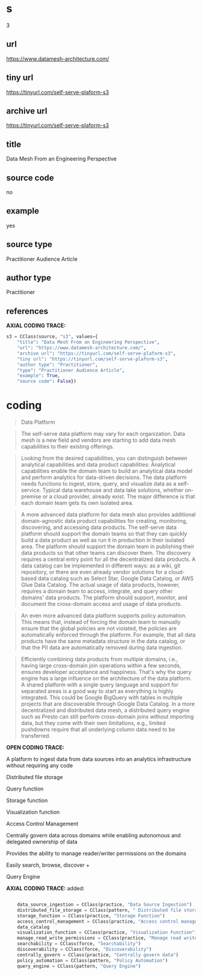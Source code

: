 # s 
3
## url
https://www.datamesh-architecture.com/
## tiny url
https://tinyurl.com/self-serve-plaform-s3
## archive url
https://tinyurl.com/self-serve-plaform-s3
## title
Data Mesh From an Engineering Perspective
## source code
no
## example
yes
## source type 
Practitioner Audience Article
## author type
Practitioner
## references

**AXIAL CODING TRACE:**
``` python
s3 = CClass(source, "s3", values={
    "title": "Data Mesh From an Engineering Perspective",
    "url": "https://www.datamesh-architecture.com/",
    "archive url": "https://tinyurl.com/self-serve-plaform-s3",
    "tiny url": "https://tinyurl.com/self-serve-plaform-s3",
    "author type": "Practitioner",
    "type": "Practitioner Audience Article",
    "example": True,
    "source code": False})
```

# coding

> Data Platform

> The self-serve data platform may vary for each organization. Data mesh is a new field and vendors are starting to add data mesh capabilities to their existing offerings.

> Looking from the desired capabilities, you can distinguish between analytical capabilities and data product capabilities: Analytical capabilities enable the domain team to build an analytical data model and perform analytics for data-driven decisions. The data platform needs functions to ingest, store, query, and visualize data as a self-service. Typical data warehouse and data lake solutions, whether on-premise or a cloud provider, already exist. The major difference is that each domain team gets its own isolated area.

> A more advanced data platform for data mesh also provides additional domain-agnostic data product capabilities for creating, monitoring, discovering, and accessing data products. The self-serve data platform should support the domain teams so that they can quickly build a data product as well as run it in production in their isolated area. The platform should support the domain team in publishing their data products so that other teams can discover them. The discovery requires a central entry point for all the decentralized data products. A data catalog can be implemented in different ways: as a wiki, git repository, or there are even already vendor solutions for a cloud-based data catalog such as Select Star, Google Data Catalog, or AWS Glue Data Catalog. The actual usage of data products, however, requires a domain team to access, integrate, and query other domains' data products. The platform should support, monitor, and document the cross-domain access and usage of data products.

> An even more advanced data platform supports policy automation. This means that, instead of forcing the domain team to manually ensure that the global policies are not violated, the policies are automatically enforced through the platform. For example, that all data products have the same metadata structure in the data catalog, or that the PII data are automatically removed during data ingestion.

> Efficiently combining data products from multiple domains, i.e., having large cross-domain join operations within a few seconds, ensures developer acceptance and happiness. That's why the query engine has a large influence on the architecture of the data platform. A shared platform with a single query language and support for separated areas is a good way to start as everything is highly integrated. This could be Google BigQuery with tables in multiple projects that are discoverable through Google Data Catalog. In a more decentralized and distributed data mesh, a distributed query engine such as Presto can still perform cross-domain joins without importing data, but they come with their own limitations, e.g., limited pushdowns require that all underlying column data need to be transferred.

**OPEN CODING TRACE:**

A platform to ingest data from data sources into an analytics infrastructure without requiring any code

Distributed file storage

Query function

Storage function

Visualization function 

Access Control Management 

Centrally govern data across domains while enabling autonomous and delegated ownership of data

Provides the ability to manage reader/writer permissions on the domains 

Easily search, browse, discover + 

Query Engine

**AXIAL CODING TRACE:**
added:
``` python

    data_source_ingestion = CClass(practice, "Data Source Ingestion")
    distributed_file_storage = CClass(pattern, " Distributed file storage")
    storage_function = CClass(practice, "Storage Function")
    access_control_management = CClass(practice, "Access control management")
    data_catalog
    visualization_function = CClass(practice, "Visualization Function")
    manage_read_write_permissions = CClass(practice, "Manage read write functions") 
    searchability = CClass(force, "Searchability")
    discoverability = CClass(force, "Discoverability")
    centrally_govern = CClass(practice, "Centrally govern data")
    policy_automation = CClass(pattern, "Policy Automation")
    query_engine = CClass(pattern, "Query Engine")
    
```
